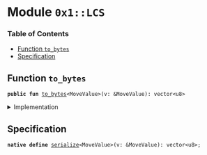 
<a name="0x1_LCS"></a>

# Module `0x1::LCS`

### Table of Contents

-  [Function `to_bytes`](#0x1_LCS_to_bytes)
-  [Specification](#0x1_LCS_Specification)



<a name="0x1_LCS_to_bytes"></a>

## Function `to_bytes`



<pre><code><b>public</b> <b>fun</b> <a href="#0x1_LCS_to_bytes">to_bytes</a>&lt;MoveValue&gt;(v: &MoveValue): vector&lt;u8&gt;
</code></pre>



<details>
<summary>Implementation</summary>


<pre><code><b>native</b> <b>public</b> <b>fun</b> <a href="#0x1_LCS_to_bytes">to_bytes</a>&lt;MoveValue&gt;(v: &MoveValue): vector&lt;u8&gt;;
</code></pre>



</details>

<a name="0x1_LCS_Specification"></a>

## Specification



<a name="0x1_LCS_serialize"></a>


<pre><code><b>native</b> <b>define</b> <a href="#0x1_LCS_serialize">serialize</a>&lt;MoveValue&gt;(v: &MoveValue): vector&lt;u8&gt;;
</code></pre>
